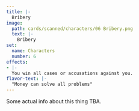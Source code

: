 ```yaml
---
title: |-
  Bribery
image: 
  path: cards/scanned/characters/06 Bribery.png
  text: |-
    Bribery
set:
  name: Characters
  number: 6
effects: 
- |-
  You win all cases or accusations against you.
flavor-text: |-
  "Money can solve all problems"
---
```

Some actual info about this thing TBA.
